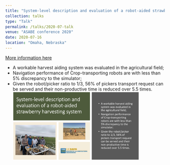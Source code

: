 ```yaml
---
title: "System-level description and evaluation of a robot-aided strawberry harvesting system"
collection: talks
type: "Talk"
permalink: /talks/2020-07-talk
venue: "ASABE conference 2020"
date: 2020-07-16
location: "Omaha, Nebraska"
---
```

[More information here](http://rgdoi.net/10.13140/RG.2.2.11636.17281)

- A workable harvest aiding system was evaluated in the agricultural field;
- Navigation performance of Crop-transporting robots are with less than 5% discrepancy to the simulator;
- Given the robot/picker ratio to 1/3, 56% of pickers transport request can be served and their non-productive time is
reduced over 5.5 times.
<br/><img src='/images/ASABE_2020.png' width='400pt'>
